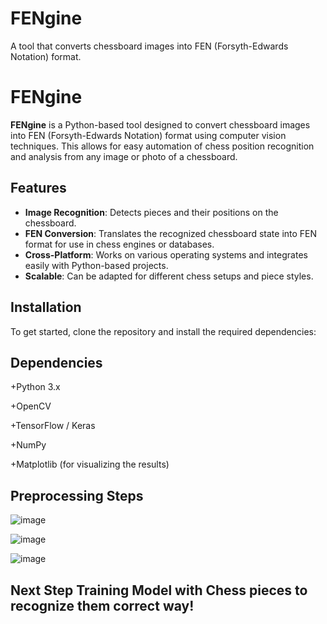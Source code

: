 # FENgine
A tool that converts chessboard images into FEN (Forsyth-Edwards Notation) format.

# FENgine

**FENgine** is a Python-based tool designed to convert chessboard images into FEN (Forsyth-Edwards Notation) format using computer vision techniques. This allows for easy automation of chess position recognition and analysis from any image or photo of a chessboard.

## Features

- **Image Recognition**: Detects pieces and their positions on the chessboard.
- **FEN Conversion**: Translates the recognized chessboard state into FEN format for use in chess engines or databases.
- **Cross-Platform**: Works on various operating systems and integrates easily with Python-based projects.
- **Scalable**: Can be adapted for different chess setups and piece styles.

## Installation

To get started, clone the repository and install the required dependencies:

##  Dependencies

+Python 3.x

+OpenCV

+TensorFlow / Keras

+NumPy

+Matplotlib (for visualizing the results)

##  Preprocessing Steps

![image](https://github.com/user-attachments/assets/e342b216-1901-420c-bb10-f7b8d2357d13)

![image](https://github.com/user-attachments/assets/ae4ddcef-27c1-4178-ba4d-389adf760fe1)

![image](https://github.com/user-attachments/assets/51f313f7-db30-4b22-a125-d0c32b599bda)

##  Next Step Training Model with Chess pieces to recognize them correct way!

